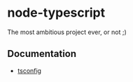 # node-typescript

The most ambitious project ever, or not ;)

## Documentation

- [tsconfig](./docs/tsconfig.md)

